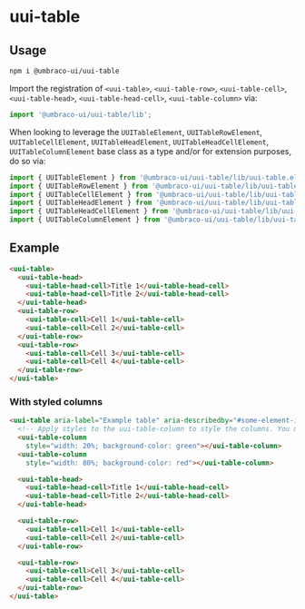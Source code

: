 # uui-table

## Usage

```zsh
npm i @umbraco-ui/uui-table
```

Import the registration of `<uui-table>`, `<uui-table-row>`, `<uui-table-cell>`, `<uui-table-head>`, `<uui-table-head-cell>`, `<uui-table-column>` via:

```javascript
import '@umbraco-ui/uui-table/lib';
```

When looking to leverage the `UUITableElement`, `UUITableRowElement`, `UUITableCellElement`, `UUITableHeadElement`, `UUITableHeadCellElement`, `UUITableColumnElement` base class as a type and/or for extension purposes, do so via:

```javascript
import { UUITableElement } from '@umbraco-ui/uui-table/lib/uui-table.element';
import { UUITableRowElement } from '@umbraco-ui/uui-table/lib/uui-table-row.element';
import { UUITableCellElement } from '@umbraco-ui/uui-table/lib/uui-table-cell.element';
import { UUITableHeadElement } from '@umbraco-ui/uui-table/lib/uui-table-head.element';
import { UUITableHeadCellElement } from '@umbraco-ui/uui-table/lib/uui-table-head-cell.element';
import { UUITableColumnElement } from '@umbraco-ui/uui-table/lib/uui-table-column.element';
```

## Example

```html
<uui-table>
  <uui-table-head>
    <uui-table-head-cell>Title 1</uui-table-head-cell>
    <uui-table-head-cell>Title 2</uui-table-head-cell>
  </uui-table-head>
  <uui-table-row>
    <uui-table-cell>Cell 1</uui-table-cell>
    <uui-table-cell>Cell 2</uui-table-cell>
  </uui-table-row>
  <uui-table-row>
    <uui-table-cell>Cell 3</uui-table-cell>
    <uui-table-cell>Cell 4</uui-table-cell>
  </uui-table-row>
</uui-table>
```

### With styled columns

```html
<uui-table aria-label="Example table" aria-describedby="#some-element-id">
  <!-- Apply styles to the uui-table-column to style the columns. You must have the same number of this elements as you have columns -->
  <uui-table-column
    style="width: 20%; background-color: green"></uui-table-column>
  <uui-table-column
    style="width: 80%; background-color: red"></uui-table-column>

  <uui-table-head>
    <uui-table-head-cell>Title 1</uui-table-head-cell>
    <uui-table-head-cell>Title 2</uui-table-head-cell>
  </uui-table-head>

  <uui-table-row>
    <uui-table-cell>Cell 1</uui-table-cell>
    <uui-table-cell>Cell 2</uui-table-cell>
  </uui-table-row>

  <uui-table-row>
    <uui-table-cell>Cell 3</uui-table-cell>
    <uui-table-cell>Cell 4</uui-table-cell>
  </uui-table-row>
</uui-table>
```
